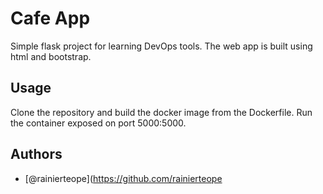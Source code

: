 # Cafe App

Simple flask project for learning DevOps tools. The web app is built using html and bootstrap.

## Usage

Clone the repository and build the docker image from the Dockerfile.
Run the container exposed on port 5000:5000.

## Authors

- [@rainierteope](https://github.com/rainierteope
